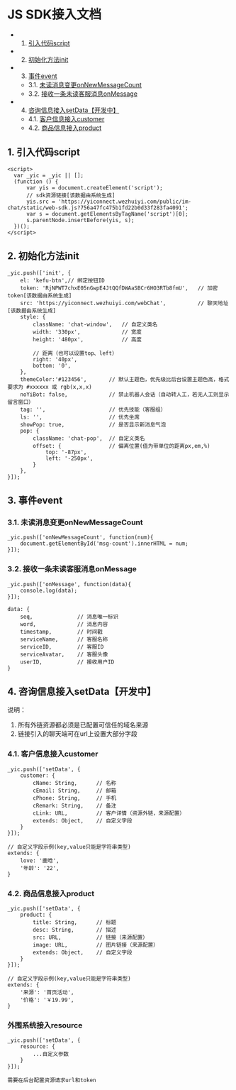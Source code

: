 # JS SDK接入文档
<!-- vscode-markdown-toc -->
* 1. [引入代码script](#script)
* 2. [初始化方法init](#init)
* 3. [事件event](#event)
	* 3.1. [未读消息变更onNewMessageCount](#onNewMessageCount)
	* 3.2. [接收一条未读客服消息onMessage](#onMessage)
* 4. [咨询信息接入setData【开发中】](#setData)
	* 4.1. [客户信息接入customer](#customer)
	* 4.2. [商品信息接入product](#product)

<!-- vscode-markdown-toc-config
	numbering=true
	autoSave=true
	/vscode-markdown-toc-config -->
<!-- /vscode-markdown-toc -->

##  1. <a name='script'></a>引入代码script

    <script>
      var _yic = _yic || [];
      (function () {
          var yis = document.createElement('script');
	      // sdk资源链接[该数据由系统生成]
          yis.src = 'https://yiconnect.wezhuiyi.com/public/im-chat/static/web-sdk.js?756a47fc475b1fd22b0d33f283fa4091';
          var s = document.getElementsByTagName('script')[0];
          s.parentNode.insertBefore(yis, s);
      })();
    </script>

##  2. <a name='init'></a>初始化方法init
    _yic.push(['init', {
        el: 'kefu-btn',// 绑定按钮ID
        token: 'RjNPWT7chxE05nGwpE4JtQQfDWAaSBCr6HO3RTb8fmU',   // 加密token[该数据由系统生成]
        src: 'https://yiconnect.wezhuiyi.com/webChat',          // 聊天地址[该数据由系统生成]
        style: {
            className: 'chat-window',   // 自定义类名
            width: '330px',             // 宽度
            height: '480px',            // 高度

            // 距离（也可以设置top、left）
            right: '40px',
            bottom: '0',
        },
        themeColor:'#123456',       // 默认主题色，优先级比后台设置主题色高，格式要求为 #xxxxxx 或 rgb(x,x,x)
        noYiBot: false,             // 禁止机器人会话（自动转人工，若无人工则显示留言窗口）
        tag: '',                    // 优先技能（客服组）
        ls: '',                     // 优先坐席
        showPop: true,              // 是否显示新消息气泡
        pop: {
            className: 'chat-pop',  // 自定义类名
            offset: {               // 偏离位置(值为带单位的距离px,em,%)
                top: '-87px',
                left: '-250px',
            }
        },
    }]);

##  3. <a name='event'></a>事件event
###  3.1. <a name='onNewMessageCount'></a>未读消息变更onNewMessageCount
    _yic.push(['onNewMessageCount', function(num){
        document.getElementById('msg-count').innerHTML = num;
    }]);

###  3.2. <a name='onMessage'></a>接收一条未读客服消息onMessage
    _yic.push(['onMessage', function(data){
        console.log(data);
    }]);

    data: {
        seq,              // 消息唯一标识        
        word,             // 消息内容
        timestamp,        // 时间戳
        serviceName,      // 客服名称
        serviceID,        // 客服ID
        serviceAvatar,    // 客服头像
        userID,           // 接收用户ID
    }

##  4. <a name='setData'></a>咨询信息接入setData【开发中】
说明：
1. 所有外链资源都必须是已配置可信任的域名来源
2. 链接引入的聊天端可在url上设置大部分字段
###  4.1. <a name='customer'></a>客户信息接入customer

<!--| 字段名 | 类型 | 值 | 必填 | 说明 | 是否允许链接
|-------|------|----|------|-----|
| cName | String | 名称 | 否 |  |
| 字段名 | 类型 | 值 | 必填 | 说明 |
| 字段名 | 类型 | 值 | 必填 | 说明 |-->

    _yic.push(['setData', {
        customer: {
            cName: String,      // 名称
            cEmail: String,     // 邮箱
            cPhone: String,     // 手机
            cRemark: String,    // 备注
            cLink: URL,         // 客户详情（资源外链，来源配置）
            extends: Object,    // 自定义字段
        }
    }]);

    // 自定义字段示例(key,value只能是字符串类型)
    extends: {
        love: '鹿晗',
        '年龄': '22',
    }
###  4.2. <a name='product'></a>商品信息接入product
    _yic.push(['setData', {
        product: {
            title: String,      // 标题
            desc: String,       // 描述
            src: URL,           // 链接（来源配置）
            image: URL,         // 图片链接（来源配置）
            extends: Object,    // 自定义字段            
        }
    }]);

    // 自定义字段示例(key,value只能是字符串类型)
    extends: {
        '来源': '首页活动',
        '价格': '￥19.99',
    }


### 外围系统接入resource
    _yic.push(['setData', {
        resource: {
            ...自定义参数
        }
    }]);

    需要在后台配置资源请求url和token